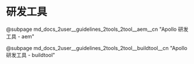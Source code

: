 # 研发工具

@subpage md_docs_2user\_\_guidelines_2tools_2tool\_\_aem\_\_cn "Apollo 研发工具 - aem"

@subpage md_docs_2user\_\_guidelines_2tools_2tool\_\_buildtool\_\_cn "Apollo 研发工具 - buildtool"
